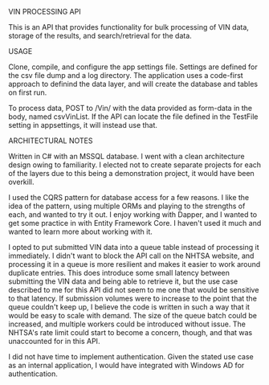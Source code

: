 VIN PROCESSING API

This is an API that provides functionality for bulk processing of VIN data, storage of the results, and search/retrieval for the data.

USAGE

Clone, compile, and configure the app settings file. Settings are defined for the csv file dump and a log directory. The application uses a
code-first approach to definind the data layer, and will create the database and tables on first run. 

To process data, POST to /Vin/ with the data provided as form-data in the body, named csvVinList. If the API can locate the file defined in
the TestFile setting in appsettings, it will instead use that. 

ARCHITECTURAL NOTES

Written in C# with an MSSQL database. I went with a clean architecture design owing to familiarity. I elected not to create separate
projects for each of the layers due to this being a demonstration project, it would have been overkill. 

I used the CQRS pattern for database access for a few reasons. I like the idea of the pattern, using multiple ORMs and playing to the 
strengths of each, and wanted to try it out. I enjoy working with Dapper, and I wanted to get some practice in with Entity Framework Core.
I haven't used it much and wanted to learn more about working with it. 

I opted to put submitted VIN data into a queue table instead of processing it immediately. I didn't want to block the API call on the NHTSA
website, and processing it in a queue is more resilient and makes it easier to work around duplicate entries. This does introduce some small
latency between submitting the VIN data and being able to retrieve it, but the use case described to me for this API did not seem to me one
that would be sensitive to that latency. If submission volumes were to increase to the point that the queue couldn't keep up, I believe the 
code is written in such a way that it would be easy to scale with demand. The size of the queue batch could be increased, and multiple
workers could be introduced without issue. The NHTSA's rate limit could start to become a concern, though, and that was unaccounted for in 
this API.

I did not have time to implement authentication. Given the stated use case as an internal application, I would have integrated with Windows AD
for authentication. 
